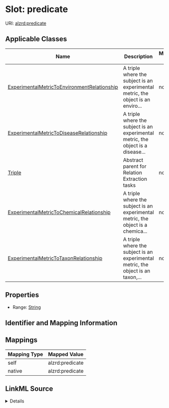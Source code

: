 

# Slot: predicate

URI: [alzrd:predicate](http://w3id.org/ontogpt/alzrdpredicate)



<!-- no inheritance hierarchy -->





## Applicable Classes

| Name | Description | Modifies Slot |
| --- | --- | --- |
| [ExperimentalMetricToEnvironmentRelationship](ExperimentalMetricToEnvironmentRelationship.md) | A triple where the subject is an experimental metric, the object is an enviro... |  no  |
| [ExperimentalMetricToDiseaseRelationship](ExperimentalMetricToDiseaseRelationship.md) | A triple where the subject is an experimental metric, the object is a disease... |  no  |
| [Triple](Triple.md) | Abstract parent for Relation Extraction tasks |  no  |
| [ExperimentalMetricToChemicalRelationship](ExperimentalMetricToChemicalRelationship.md) | A triple where the subject is an experimental metric, the object is a chemica... |  no  |
| [ExperimentalMetricToTaxonRelationship](ExperimentalMetricToTaxonRelationship.md) | A triple where the subject is an experimental metric, the object is an taxon,... |  no  |







## Properties

* Range: [String](String.md)





## Identifier and Mapping Information








## Mappings

| Mapping Type | Mapped Value |
| ---  | ---  |
| self | alzrd:predicate |
| native | alzrd:predicate |




## LinkML Source

<details>
```yaml
name: predicate
alias: predicate
domain_of:
- ExperimentalMetricToTaxonRelationship
- ExperimentalMetricToDiseaseRelationship
- ExperimentalMetricToEnvironmentRelationship
- ExperimentalMetricToChemicalRelationship
- Triple
range: string

```
</details>